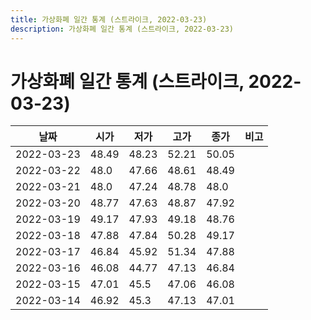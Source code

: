```yaml
---
title: 가상화폐 일간 통계 (스트라이크, 2022-03-23)
description: 가상화폐 일간 통계 (스트라이크, 2022-03-23)
---
```



가상화폐 일간 통계 (스트라이크, 2022-03-23)
===

|날짜|시가|저가|고가|종가|비고|
|--|--|--|--|--|--|
|2022-03-23|48.49|48.23|52.21|50.05|    |
|2022-03-22|48.0|47.66|48.61|48.49|    |
|2022-03-21|48.0|47.24|48.78|48.0|    |
|2022-03-20|48.77|47.63|48.87|47.92|    |
|2022-03-19|49.17|47.93|49.18|48.76|    |
|2022-03-18|47.88|47.84|50.28|49.17|    |
|2022-03-17|46.84|45.92|51.34|47.88|    |
|2022-03-16|46.08|44.77|47.13|46.84|    |
|2022-03-15|47.01|45.5|47.06|46.08|    |
|2022-03-14|46.92|45.3|47.13|47.01|    |
